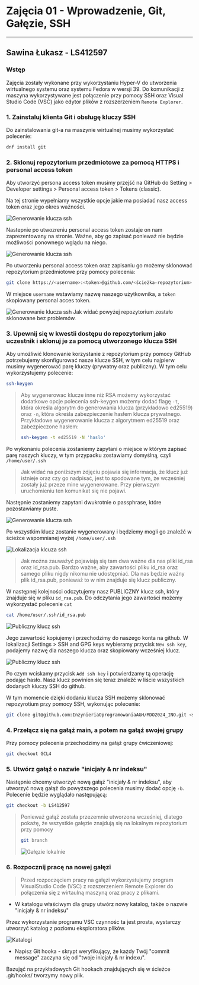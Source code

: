 # Zajęcia 01 - Wprowadzenie, Git, Gałęzie, SSH

---

## Sawina Łukasz - LS412597

### Wstęp

Zajęcia zostały wykonane przy wykorzystaniu Hyper-V do utworzenia wirtualnego systemu oraz systemu Fedora w wersji 39. Do komunikacji z maszyna wykorzystywane jest połączenie przy pomocy SSH oraz Visual Studio Code (VSC) jako edytor plików z rozszerzeniem `Remote Explorer`.

### 1. Zainstaluj klienta Git i obsługę kluczy SSH

Do zainstalowania git-a na maszynie wirtualnej musimy wykorzystać polecenie:

```bash
dnf install git
```

### 2. Sklonuj repozytorium przedmiotowe za pomocą HTTPS i personal access token

Aby utworzyć persona access token musimy przejść na GitHub do Setting > Developer settings > Personal access token > Tokens (classic).

Na tej stronie wypełniamy wszystkie opcje jakie ma posiadać nasz access token oraz jego okres ważności.

![Generowanie klucza ssh](Images/Zdj0.png)

Nastepnie po utwozreniu personal access token zostaje on nam zaprezentowany na stronie. Ważne, aby go zapisać ponieważ nie będzie możliwości ponownego wglądu na niego.

![Generowanie klucza ssh](Images/Zdj0.1.png)

Po utworzeniu personal access token oraz zapisaniu go możemy sklonować repozytorium przedmiotowe przy pomocy polecenia:

```bash
git clone https://<username>:<token>@github.com/<ścieżka-repozytorium> <ścieżka-docelowa-repozytorium>
```

W miejsce `username` wstawiamy nazwę naszego użytkownika, a `token` skopiowany personal acces token.

![Generowanie klucza ssh](Images/Zdj0.2.png)
Jak widać powyżej repozytorium zostało sklonowane bez problemów.

### 3. Upewnij się w kwestii dostępu do repozytorium jako uczestnik i sklonuj je za pomocą utworzonego klucza SSH

Aby umożliwić klonowanie korzystanie z repozytorium przy pomocy GitHub potrzebujemy skonfigurować nasze klucze SSH, w tym celu najpierw musimy wygenerować parę kluczy (prywatny oraz publiczny). W tym celu wykorzystujemy polecenie:

```bash
ssh-keygen
```

> Aby wygenerowac klucze inne niż RSA możemy wykorzystać dodatkowe opcje polecenia ssh-keygen możemy dodać flagę `-t`, która określa algorytm do generowania klucza (przykładowo ed25519) oraz `-n`, która określa zabezpieczenie hasłem klucza prywatnego. Przykładowe wygenerowanie klucza z algorytmem ed25519 oraz zabezpieczone hasłem:
>
> ```bash
> ssh-keygen -t ed25519 -N 'haslo'
> ```

Po wykonaniu polecenia zostaniemy zapytani o miejsce w którym zapisać parę naszych kluczy, w tym przypadku zostawiamy domyślną, czyli `/home/user/.ssh`

> Jak widać na poniższym zdjęciu pojawia się informacja, że klucz już istnieje oraz czy go nadpisać, jest to spodowane tym, że wcześniej zostały już przeze mine wygenerowane. Przy pierwszym uruchomieniu ten komunikat się nie pojawi.

Następnie zostaniemy zapytani dwukrotnie o passphrase, które pozostawiamy puste.

![Generowanie klucza ssh](Images/Zdj1.png)

Po wszystkim klucz zostanie wygenerowany i będziemy mogli go znaleźć w ścieżce wspomnianej wyżej `/home/user/.ssh`

![Lokalizacja klcuza ssh](Images/Zdj2.png)

> Jak można zauważyć pojawiają się tam dwa ważne dla nas pliki id_rsa oraz id_rsa.pub. Bardzo ważne, aby zawartości pliku id_rsa oraz samego pliku nigdy nikomu nie udostępniać. Dla nas będzie ważny plik id_rsa.pub, ponieważ to w nim znajduje się klucz publiczny.

W następnej kolejności odczytujemy nasz PUBLICZNY klucz ssh, który znajduje się w pliku `id_rsa.pub`. Do odczytania jego zawartości możemy wykorzystać polecenie `cat`

```bash
cat /home/user/.ssh/id_rsa.pub
```

![Publiczny klucz ssh](Images/Zdj3.png)

Jego zawartość kopiujemy i przechodzimy do naszego konta na github. W lokalizacji Settings > SSH and GPG keys wybieramy przycisk `New ssh key`, podajemy nazwę dla naszego klucza oraz skopiowany wcześniej klucz.

![Publiczny klucz ssh](Images/Zdj4.png)

Po czym wciskamy przycisk `Add ssh key` i potwierdzamy tą operację podając hasło. Nasz klucz powinien się teraz znaleźć w liście wszystkich dodanych kluczy SSH do github.

W tym momencie dzięki dodaniu klucza SSH możemy sklonować repozyrotium przy pomocy SSH, wykonując polecenie:

```bash
git clone git@github.com:InzynieriaOprogramowaniaAGH/MDO2024_INO.git <ścieżka-docelowa-repozytorium>
```

### 4. Przełącz się na gałąź main, a potem na gałąź swojej grupy

Przy pomocy polecenia przechodzimy na gałąź grupy ćwiczeniowej:

```bash
git checkout GCL4
```

### 5. Utwórz gałąź o nazwie "inicjały & nr indeksu"

Następnie chcemy utworzyć nową gałąź "inicjały & nr indeksu", aby utworzyć nową gałąź do powyższego polecenia musimy dodać opcję `-b`. Polecenie będzie wyglądało następującą:

```bash
git checkout -b LS412597
```

> Ponieważ gałąź została przezemnie utworzona wcześniej, dlatego pokażę, że wszystkie gałęzie znajdują się na lokalnym repozytorium przy pomocy
>
> ```bash
> git branch
> ```
>
> ![Gałęzie lokalnie](Images/Zdj5.png)

### 6. Rozpocznij pracę na nowej gałęzi

> Przed rozpoczęciem pracy na gałęzi wykorzystujemy program VisualStudio Code (VSC) z rozszerzeniem Remote Explorer do połączenia się z wirtaulną maszyną oraz pracy z plikami.

- W katalogu właściwym dla grupy utwórz nowy katalog, także o nazwie "inicjały & nr indeksu"

Przez wykorzystanie programu VSC czynnośc ta jest prosta, wystarczy utworzyć katalog z poziomu eksploratora plików.

![Katalogi](Images/Zdj6.1.png)

- Napisz Git hooka - skrypt weryfikujący, że każdy Twój "commit message" zaczyna się od "twoje inicjały & nr indexu".

Bazująć na przykładowych Git hookach znajdujących się w ścieżce .git/hooks/ tworzymy nowy plik.

